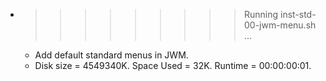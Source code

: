 * >>>>>>>>> Running inst-std-00-jwm-menu.sh ...
  * Add default standard menus in JWM.
  * Disk size = 4549340K. Space Used = 32K. Runtime = 00:00:00:01.
